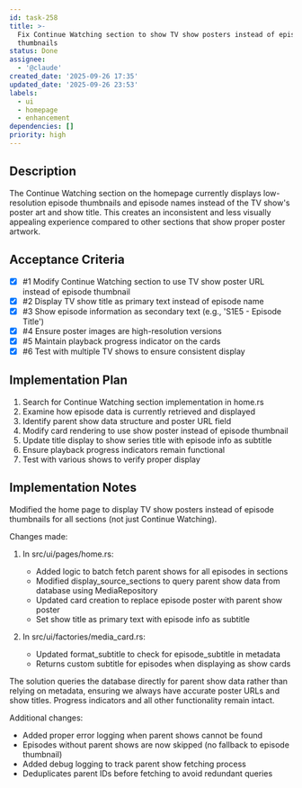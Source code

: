 ```yaml
---
id: task-258
title: >-
  Fix Continue Watching section to show TV show posters instead of episode
  thumbnails
status: Done
assignee:
  - '@claude'
created_date: '2025-09-26 17:35'
updated_date: '2025-09-26 23:53'
labels:
  - ui
  - homepage
  - enhancement
dependencies: []
priority: high
---
```


## Description

The Continue Watching section on the homepage currently displays low-resolution episode thumbnails and episode names instead of the TV show's poster art and show title. This creates an inconsistent and less visually appealing experience compared to other sections that show proper poster artwork.

## Acceptance Criteria
<!-- AC:BEGIN -->
- [x] #1 Modify Continue Watching section to use TV show poster URL instead of episode thumbnail
- [x] #2 Display TV show title as primary text instead of episode name
- [x] #3 Show episode information as secondary text (e.g., 'S1E5 - Episode Title')
- [x] #4 Ensure poster images are high-resolution versions
- [x] #5 Maintain playback progress indicator on the cards
- [x] #6 Test with multiple TV shows to ensure consistent display
<!-- AC:END -->


## Implementation Plan

1. Search for Continue Watching section implementation in home.rs
2. Examine how episode data is currently retrieved and displayed
3. Identify parent show data structure and poster URL field
4. Modify card rendering to use show poster instead of episode thumbnail
5. Update title display to show series title with episode info as subtitle
6. Ensure playback progress indicators remain functional
7. Test with various shows to verify proper display


## Implementation Notes

Modified the home page to display TV show posters instead of episode thumbnails for all sections (not just Continue Watching).

Changes made:
1. In src/ui/pages/home.rs:
   - Added logic to batch fetch parent shows for all episodes in sections
   - Modified display_source_sections to query parent show data from database using MediaRepository
   - Updated card creation to replace episode poster with parent show poster
   - Set show title as primary text with episode info as subtitle

2. In src/ui/factories/media_card.rs:
   - Updated format_subtitle to check for episode_subtitle in metadata
   - Returns custom subtitle for episodes when displaying as show cards

The solution queries the database directly for parent show data rather than relying on metadata, ensuring we always have accurate poster URLs and show titles. Progress indicators and all other functionality remain intact.

Additional changes:
- Added proper error logging when parent shows cannot be found
- Episodes without parent shows are now skipped (no fallback to episode thumbnail)
- Added debug logging to track parent show fetching process
- Deduplicates parent IDs before fetching to avoid redundant queries
